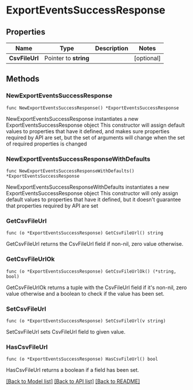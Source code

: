 # ExportEventsSuccessResponse

## Properties

Name | Type | Description | Notes
------------ | ------------- | ------------- | -------------
**CsvFileUrl** | Pointer to **string** |  | [optional] 

## Methods

### NewExportEventsSuccessResponse

`func NewExportEventsSuccessResponse() *ExportEventsSuccessResponse`

NewExportEventsSuccessResponse instantiates a new ExportEventsSuccessResponse object
This constructor will assign default values to properties that have it defined,
and makes sure properties required by API are set, but the set of arguments
will change when the set of required properties is changed

### NewExportEventsSuccessResponseWithDefaults

`func NewExportEventsSuccessResponseWithDefaults() *ExportEventsSuccessResponse`

NewExportEventsSuccessResponseWithDefaults instantiates a new ExportEventsSuccessResponse object
This constructor will only assign default values to properties that have it defined,
but it doesn't guarantee that properties required by API are set

### GetCsvFileUrl

`func (o *ExportEventsSuccessResponse) GetCsvFileUrl() string`

GetCsvFileUrl returns the CsvFileUrl field if non-nil, zero value otherwise.

### GetCsvFileUrlOk

`func (o *ExportEventsSuccessResponse) GetCsvFileUrlOk() (*string, bool)`

GetCsvFileUrlOk returns a tuple with the CsvFileUrl field if it's non-nil, zero value otherwise
and a boolean to check if the value has been set.

### SetCsvFileUrl

`func (o *ExportEventsSuccessResponse) SetCsvFileUrl(v string)`

SetCsvFileUrl sets CsvFileUrl field to given value.

### HasCsvFileUrl

`func (o *ExportEventsSuccessResponse) HasCsvFileUrl() bool`

HasCsvFileUrl returns a boolean if a field has been set.


[[Back to Model list]](../README.md#documentation-for-models) [[Back to API list]](../README.md#documentation-for-api-endpoints) [[Back to README]](../README.md)


